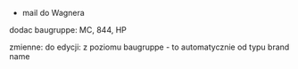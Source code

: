 - mail do Wagnera





dodac baugruppe: MC, 844, HP


zmienne: do edycji:  z poziomu
baugruppe - to automatycznie od typu
brand
name
